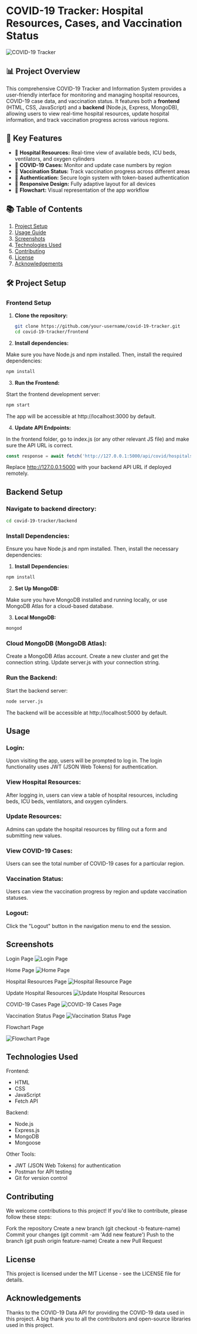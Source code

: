 # COVID-19 Tracker: Hospital Resources, Cases, and Vaccination Status

![COVID-19 Tracker](https://www.google.com/url?sa=i&url=https%3A%2F%2Fwww.flaticon.com%2Ffree-icon%2Fcovid-19_4874391&psig=AOvVaw0FFNAB-W38kUhPbaCUb-co&ust=1731002513479000&source=images&cd=vfe&opi=89978449&ved=0CBQQjRxqFwoTCJjOnIClyIkDFQAAAAAdAAAAABAJ)

## 📊 Project Overview

This comprehensive COVID-19 Tracker and Information System provides a user-friendly interface for monitoring and managing hospital resources, COVID-19 case data, and vaccination status. It features both a **frontend** (HTML, CSS, JavaScript) and a **backend** (Node.js, Express, MongoDB), allowing users to view real-time hospital resources, update hospital information, and track vaccination progress across various regions.

## 🌟 Key Features

- 🏥 **Hospital Resources:** Real-time view of available beds, ICU beds, ventilators, and oxygen cylinders
- 🦠 **COVID-19 Cases:** Monitor and update case numbers by region
- 💉 **Vaccination Status:** Track vaccination progress across different areas
- 🔐 **Authentication:** Secure login system with token-based authentication
- 📱 **Responsive Design:** Fully adaptive layout for all devices
- 🔀 **Flowchart:** Visual representation of the app workflow

## 📚 Table of Contents

1. [Project Setup](#-project-setup)
2. [Usage Guide](#-usage-guide)
3. [Screenshots](#-screenshots)
4. [Technologies Used](#-technologies-used)
5. [Contributing](#-contributing)
6. [License](#-license)
7. [Acknowledgements](#-acknowledgements)

## 🛠 Project Setup

### Frontend Setup

1. **Clone the repository:**

   ```bash
   git clone https://github.com/your-username/covid-19-tracker.git
   cd covid-19-tracker/frontend
2. **Install dependencies:**

Make sure you have Node.js and npm installed. Then, install the required dependencies:

```bash
npm install
```

3. **Run the Frontend:**

Start the frontend development server:

```bash
npm start
```

The app will be accessible at http://localhost:3000 by default.

4. **Update API Endpoints:**

In the frontend folder, go to index.js (or any other relevant JS file) and make sure the API URL is correct.

```javascript
const response = await fetch('http://127.0.0.1:5000/api/covid/hospitals/resources');
```

Replace http://127.0.0.1:5000 with your backend API URL if deployed remotely.

## Backend Setup

### Navigate to backend directory:
```bash
cd covid-19-tracker/backend
```

### Install Dependencies:

Ensure you have Node.js and npm installed. Then, install the necessary dependencies:

1. **Install Dependencies:**

```bash
npm install
```

2. **Set Up MongoDB:**

Make sure you have MongoDB installed and running locally, or use MongoDB Atlas for a cloud-based database.

3. **Local MongoDB:**

```bash
mongod
```

### Cloud MongoDB (MongoDB Atlas):

Create a MongoDB Atlas account.
Create a new cluster and get the connection string.
Update server.js with your connection string.

### Run the Backend:

Start the backend server:

```bash
node server.js
```

The backend will be accessible at http://localhost:5000 by default.

## Usage

### Login:

Upon visiting the app, users will be prompted to log in. The login functionality uses JWT (JSON Web Tokens) for authentication.

### View Hospital Resources:

After logging in, users can view a table of hospital resources, including beds, ICU beds, ventilators, and oxygen cylinders.

### Update Resources:

Admins can update the hospital resources by filling out a form and submitting new values.

### View COVID-19 Cases:

Users can see the total number of COVID-19 cases for a particular region.

### Vaccination Status:

Users can view the vaccination progress by region and update vaccination statuses.

### Logout:

Click the "Logout" button in the navigation menu to end the session.

## Screenshots
Login Page
![Login Page](frontend/assets/image-1.png)

Home Page
![Home Page](frontend/assets/image-2.png)  <!-- Make sure to update this path if it was incorrect -->

Hospital Resources Page
![Hospital Resource Page](frontend/assets/image-3.png)

Update Hospital Resources
![Update Hospital Resources](frontend/assets/image-4.png)

COVID-19 Cases Page
![COVID-19 Cases Page](frontend/assets/image-5.png)

Vaccination Status Page
![Vaccination Status Page](frontend/assets/image-6.png)

Flowchart Page


![Flowchart Page](frontend/assets/image-7.png)


## Technologies Used

Frontend:

* HTML
* CSS
* JavaScript
* Fetch API

Backend:

* Node.js
* Express.js
* MongoDB
* Mongoose

Other Tools:

* JWT (JSON Web Tokens) for authentication
* Postman for API testing
* Git for version control

## Contributing

We welcome contributions to this project! If you'd like to contribute, please follow these steps:

Fork the repository
Create a new branch (git checkout -b feature-name)
Commit your changes (git commit -am 'Add new feature')
Push to the branch (git push origin feature-name)
Create a new Pull Request

## License

This project is licensed under the MIT License - see the LICENSE file for details.

## Acknowledgements

Thanks to the COVID-19 Data API for providing the COVID-19 data used in this project.
A big thank you to all the contributors and open-source libraries used in this project.
